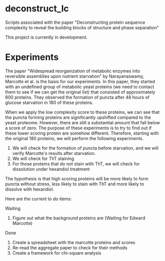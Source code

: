# deconstruct_lc
Scripts associated with the paper "Deconstructing protein sequence complexity to reveal the building blocks of structure and phase separation"

This project is currently in development.

# Experiments

The paper "Widespread reorganization of metabolic enzymes into reversible assemblies upon nutrient starvation" by Narayanaswamy, Marcotte et al. is the basis for our experiments. In this paper, they started with an undefined group of metabolic yeast proteins (we need to contact them to see if we can get the original list) that consisted of approximately 800 proteins. They observed the formation of puncta after 48 hours of glucose starvation in 180 of these proteins. 

When we apply the low complexity score to these proteins, we can see that the puncta forming proteins are significantly upshifted compared to the yeast proteome. However, there are still a substantial amount that fall below a score of zero. The purpose of these experiments is to try to find out if these lower scoring protein are somehow different. Therefore, starting with the original 180 proteins, we will perform the following experiments.

1. We will check for the formation of puncta before starvation, and we will verify Marcotte's results after starvation.
2. We will check for ThT staining
3. For those proteins that do not stain with ThT, we will check for dissolution under hexandiol treatment

The hypothesis is that high scoring proteins will be more likely to form puncta without stress, less likely to stain with ThT and more likely to dissolve with hexandiol.

Here are the current to do items:

Waiting
1. Figure out what the background proteins are (Waiting for Edward Marcotte)

Done
1. Create a spreadsheet with the marcotte proteins and scores
2. Re-read the aggregate paper to check for their methods
3. Create a framework for chi-square analysis
